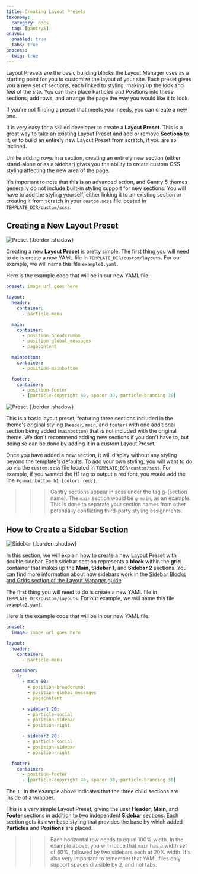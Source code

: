 ```yaml
---
title: Creating Layout Presets
taxonomy:
  category: docs
  tag: [gantry5]
gravui:
  enabled: true
  tabs: true
process:
  twig: true
---
```


Layout Presets are the basic building blocks the Layout Manager uses as a starting point for you to customize the layout of your site. Each preset gives you a new set of sections, each linked to styling, making up the look and feel of the site. You can then place Particles and Positions into these sections, add rows, and arrange the page the way you would like it to look.

If you're not finding a preset that meets your needs, you can create a new one. 

It is very easy for a skilled developer to create a **Layout Preset**. This is a great way to take an existing Layout Preset and add or remove **Sections** to it, or to build an entirely new Layout Preset from scratch, if you are so inclined.

Unlike adding rows in a section, creating an entirely new section (either stand-alone or as a sidebar) gives you the ability to create custom CSS styling affecting the new area of the page.

It's important to note that this is an advanced action, and Gantry 5 themes generally do not include built-in styling support for new sections. You will have to add the styling yourself, either linking it to an existing section or creating it from scratch in your `custom.scss` file located in `TEMPLATE_DIR/custom/scss`. 

## Creating a New Layout Preset

![Preset](sections_3.png) {.border .shadow}

Creating a new **Layout Preset** is pretty simple. The first thing you will need to do is create a new YAML file in `TEMPLATE_DIR/custom/layouts`. For our example, we will name this file `example1.yaml`.

Here is the example code that will be in our new YAML file:

```yaml
preset: image url goes here

layout:
  header:
    container:
      - particle-menu

  main:
    container:
      - position-breadcrumbs
      - position-global_messages
      - pagecontent

  mainbottom:
    container:
      - position-mainbottom

  footer:
    container:
      - position-footer
      - [particle-copyright 40, spacer 30, particle-branding 30]
```

![Preset](sections_2.png) {.border .shadow}

This is a basic layout preset, featuring three sections included in the theme's original styling (`header`, `main`, and `footer`) with one additional section being added (`mainbottom`) that is not included with the original theme. We don't recommend adding new sections if you don't have to, but doing so can be done by adding it in a custom Layout Preset.

Once you have added a new section, it will display without any styling beyond the template's defaults. To add your own styling, you will want to do so via the `custom.scss` file located in `TEMPLATE_DIR/custom/scss`. For example, if you wanted the H1 tag to output a red font, you would add the line `#g-mainbottom h1 {color: red;}`. 

>>> Gantry sections appear in scss under the tag g-(section name). The `main` section would be `g-main`, as an example. This is done to separate your section names from other potentially conflicting third-party styling assignments.

## How to Create a Sidebar Section

![Sidebar](sections_1.png) {.border .shadow}

In this section, we will explain how to create a new Layout Preset with double sidebar. Each sidebar section represents a **block** within the **grid** container that makes up the **Main**, **Sidebar 1**, and **Sidebar 2** sections. You can find more information about how sidebars work in the [Sidebar Blocks and Grids section of the Layout Manager guide](../../configure/layout-manager#sidebar-blocks-and-grids).

The first thing you will need to do is create a new YAML file in `TEMPLATE_DIR/custom/layouts`. For our example, we will name this file `example2.yaml`.

Here is the example code that will be in our new YAML file:

```yaml
preset:
  image: image url goes here

layout:
  header:
    container:
      - particle-menu

  container:
    1:
      - main 60:
        - position-breadcrumbs
        - position-global_messages
        - pagecontent

      - sidebar1 20:
        - particle-social
        - position-sidebar
        - position-right

      - sidebar2 20:
        - particle-social
        - position-sidebar
        - position-right

  footer:
    container:
      - position-footer
      - [particle-copyright 40, spacer 30, particle-branding 30]
```

The `1:` in the example above indicates that the three child sections are inside of a wrapper. 

This is a very simple Layout Preset, giving the user **Header**, **Main**, and **Footer** sections in addition to two independent **Sidebar** sections. Each section gets its own base styling that provides the base by which added **Particles** and **Positions** are placed.

>>> Each horizontal row needs to equal 100% width. In the example above, you will notice that `main` has a width set of 60%, followed by two sidebars each at 20% width. It's also very important to remember that YAML files only support spaces divisible by 2, and not tabs.

